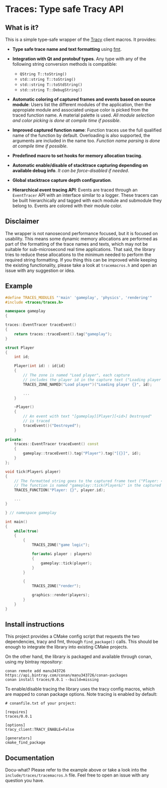 # Traces: Type safe Tracy API

## What is it?

This is a simple type-safe wrapper of the
[Tracy](https://github.com/wolfpld/tracy) client macros. It provides:

 - **Type safe trace name and text formatting** using
 [fmt](https://github.com/fmtlib/fmt).
 - **Integration with Qt and protobuf types**. Any type with any of the following
 string conversion methods is compatible:
   - `QString T::toString()`
   - `std::string T::toString()`
   - `std::string T::toStdString()`
   - `std::string T::DebugString()`

 - **Automatic coloring of captured frames and events based on source module**: Users list the
 different modules of the application, then the appropiate module and
 associated unique color is picked from the traced function name. A material
 palette is used. *All module selection and color picking is done at compile
 time if possible*.
 - **Improved captured function name**: Function traces use the full qualified name
 of the function by default. Overloading is also supported, the arguments are
 included in the name too. *Function name parsing is done at compile time if
 possible*.

 - **Predefined macro to set hooks for memory allocation tracing**.

 - **Automatic enable/disable of stacktrace capturing depending on available debug info**. *It can be force-disabled if needed*. 

 - **Global stacktrace capture depth configuration**.

 - **Hierarchical event tracing API**: Events are traced through an
 `EventTracer` API with an interface similar to a logger. These tracers can
 be built hierarchically and tagged with each module and submodule they
 belong to. Events are colored with their module color.

## Disclaimer

The wrapper is not nanosecond performance focused, but it is focused on
usability. This means some dynamic memory allocations are performed as part of the
formatting of the trace names and texts, which may not be suitable for
sub-microsecond real time applications. That said, the library tries to reduce
these allocations to the minimum needed to perform the required string
formatting. If you thing this can be improved while keeping the existing
functionality, please take a look at `tracemacros.h` and open an issue with any
suggestion or idea.

## Example

``` cpp
#define TRACES_MODULES "'main' 'gameplay', 'physics', 'rendering'"
#include <traces/traces.h>

namespace gameplay
{

traces::EventTracer traceEvent()
{
    return traces::traceEvent().tag("gameplay");
}

struct Player
{
    int id;

    Player(int id) : id{id}
    {
        // The zone is named "Load player", each capture
        // includes the player id in the capture text ("Loading player <id>")
        TRACES_ZONE_NAMED("Load player")("Loading player {}", id);

        ...
    }

    ~Player()
    {
        // An event with text "[gameplay][Player][<id>] Destroyed"
        // is traced
        traceEvent()("Destroyed");
    }
    
private:
    traces::EventTracer traceEvent() const
    {
        gameplay::traceEvent().tag("Player").tag("[{}]", id);
    }
};

void tick(Player& player)
{
    // The formatted string goes to the captured frame text ("Player: <id>")
    // The function is named "gameplay::tick(Player&)" in the captured frame
    TRACES_FUNCTION("Player: {}", player.id);

    ...
}

} // namespace gameplay

int main()
{
    while(true)
    {
        {
            TRACES_ZONE("game logic");

            for(auto& player : players)
            {
                gameplay::tick(player);
            }
        }

        {
            TRACES_ZONE("render");

            graphics::render(players);
        }
    }
}
```

## Install instructions

This project provides a CMake config script that requests the two dependencies,
tracy and fmt, through `find_package()` calls. This should be enough to
integrate the library into existing CMake projects.

On the other hand, the library is packaged and available through conan, using
my bintray repository:

```
conan remote add manu343726 https://api.bintray.com/conan/manu343726/conan-packages
conan install traces/0.0.1 --build=missing 
```

To enable/disable tracing the library uses the tracy config macros, which are
mapped to conan package options. Note tracing is enabled by default:

```
# conanfile.txt of your project:

[requires]
traces/0.0.1

[options]
tracy_client:TRACY_ENABLE=False

[generators]
cmake_find_package

```

## Documentation

Docu-what? Please refer to the example above or take a look into the
`include/traces/tracemacros.h` file. Feel free to open an issue with any
question you have.
